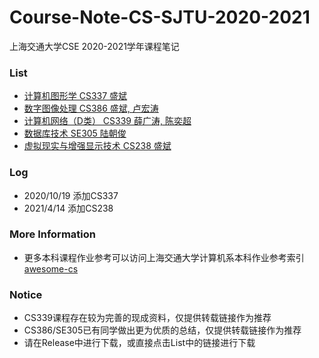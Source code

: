 # Course-Note-CS-SJTU-2020-2021
上海交通大学CSE 2020-2021学年课程笔记

### List
* [计算机图形学 CS337 盛斌](https://github.com/Flash-321/Course-Note-CS-SJTU-2020-2021-1/releases/download/CS337/CS337.pdf)
* [数字图像处理 CS386 盛斌, 卢宏涛](https://github.com/Galaxies99/SJTU-course-notes)
* [计算机网络（D类） CS339 薛广涛, 陈奕超](https://blog.csdn.net/weixin_43914604/article/details/104722679)
* [数据库技术 SE305 陆朝俊](https://github.com/Galaxies99/SJTU-course-notes)
* [虚拟现实与增强显示技术 CS238 盛斌](https://github.com/Flash-321/Course-Note-CS-SJTU-2020-2021-1/releases/download/CS238/VRAD.pdf)

### Log
* 2020/10/19 添加CS337
* 2021/4/14 添加CS238

### More Information
* 更多本科课程作业参考可以访问上海交通大学计算机系本科作业参考索引[awesome-cs](https://github.com/SJTU-CSE/awesome-cs)

### Notice
* CS339课程存在较为完善的现成资料，仅提供转载链接作为推荐
* CS386/SE305已有同学做出更为优质的总结，仅提供转载链接作为推荐
* 请在Release中进行下载，或直接点击List中的链接进行下载
